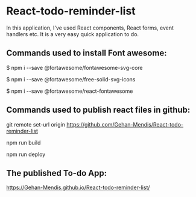 # React-todo-reminder-list

In this application, I've used React components, React forms, event handlers etc. It is a very easy quick application to do.

## Commands used to install Font awesome:

$ npm i --save @fortawesome/fontawesome-svg-core

$ npm i --save @fortawesome/free-solid-svg-icons

$ npm i --save @fortawesome/react-fontawesome

## Commands used to publish react files in github:

git remote set-url origin https://github.com/Gehan-Mendis/React-todo-reminder-list

npm run build

npm run deploy

## The published To-do App:
https://Gehan-Mendis.github.io/React-todo-reminder-list/
